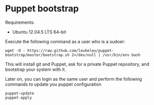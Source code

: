 Puppet bootstrap
================

Requirements:

- Ubuntu 12.04.5 LTS 64-bit


Execute the following command as a user who is a sudoer:

    wget -O - https://raw.github.com/leukeleu/puppet-bootstrap/master/bootstrap.sh 2>/dev/null | /usr/bin/env bash


This will install git and Puppet, ask for a private Puppet repository, and bootstrap your system with it.

Later on, you can login as the same user and perform the following commands to update you puppet configuration

    puppet-update
    puppet-apply
